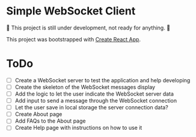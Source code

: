 # Simple WebSocket Client

:construction: This project is still under development, not ready for anything. :construction:

This project was bootstrapped with [Create React App](https://github.com/facebook/create-react-app).

# ToDo
- [ ] Create a WebSocket server to test the application and help developing 
- [ ] Create the skeleton of the WebSocket messages display
- [ ] Add the logic to let the user indicate the WebSocket server data
- [ ] Add input to send a message through the WebSocket connection
- [ ] Let the user save in local storage the server connection data?
- [ ] Create About page
- [ ] Add FAQs to the About page
- [ ] Create Help page with instructions on how to use it